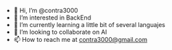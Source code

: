 - 👋 Hi, I’m @contra3000
- 👀 I’m interested in BackEnd
- 🌱 I’m currently learning a little bit of several languajes 
- 💞️ I’m looking to collaborate on AI
- 📫 How to reach me at contra3000@gmail.com

